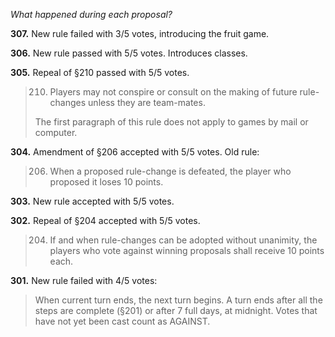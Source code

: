 *What happened during each proposal?*

**307.** New rule failed with 3/5 votes, introducing the fruit game.

**306.** New rule passed with 5/5 votes. Introduces classes.

**305.** Repeal of §210 passed with 5/5 votes.

> 210. Players may not conspire or consult on the making of future rule-changes unless they are team-mates.
> 
> The first paragraph of this rule does not apply to games by mail or computer.

**304.** Amendment of §206 accepted with 5/5 votes. Old rule:

> 206. When a proposed rule-change is defeated, the player who proposed it loses 10 points.

**303.** New rule accepted with 5/5 votes.

**302.** Repeal of §204 accepted with 5/5 votes.

> 204. If and when rule-changes can be adopted without unanimity, the players who vote against winning proposals shall receive 10 points each.

**301.** New rule failed with 4/5 votes:

> When current turn ends, the next turn begins. A turn ends after all the steps are complete (§201) or after 7 full days, at midnight. Votes that have not yet been cast count as AGAINST.

